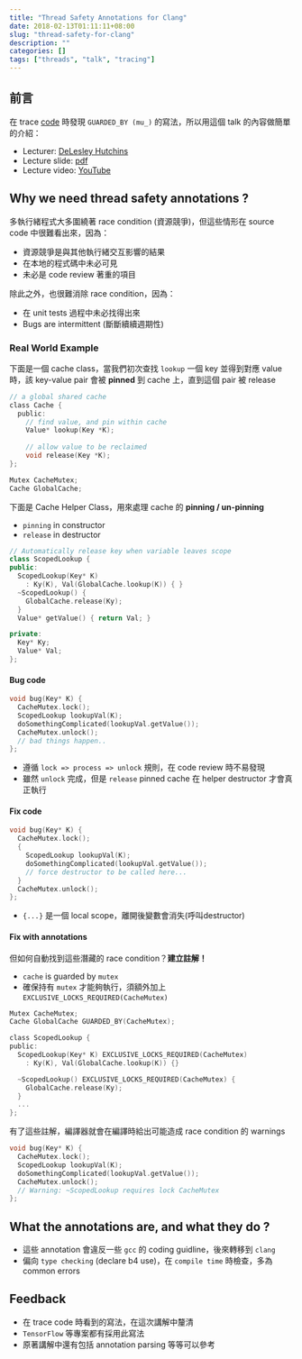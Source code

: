 ```yaml
---
title: "Thread Safety Annotations for Clang"
date: 2018-02-13T01:11:11+08:00
slug: "thread-safety-for-clang"
description: ""
categories: []
tags: ["threads", "talk", "tracing"]
---
```


## 前言
在 trace [code](https://github.com/tensorflow/tensorflow/blob/e062447136faa0a3513e3b0690598fee5c16a5db/tensorflow/core/distributed\_runtime/worker\_session.cc#L85
) 時發現 `GUARDED_BY (mu_)` 的寫法，所以用這個 talk 的內容做簡單的介紹：

- Lecturer: [DeLesley Hutchins](mailto:delesley@google.com)
- Lecture slide: [pdf](https://llvm.org/devmtg/2011-11/Hutchins_ThreadSafety.pdf)
- Lecture video: [YouTube](https://www.youtube.com/watch?v=5Xx0zktqSs4)

## Why we need thread safety annotations ?
多執行緒程式大多圍繞著 race condition (資源競爭)，但這些情形在 source code 中很難看出來，因為：

- 資源競爭是與其他執行緒交互影響的結果
- 在本地的程式碼中未必可見
- 未必是 code review 著重的項目

除此之外，也很難消除 race condition，因為：

- 在 unit tests 過程中未必找得出來
- Bugs are intermittent (斷斷續續週期性)

### Real World Example
下面是一個 cache class，當我們初次查找 `lookup` 一個 key 並得到對應 value 時，該 key-value pair 會被 **pinned** 到 cache 上，直到這個 pair 被 release
```c
// a global shared cache 
class Cache { 
  public:
    // find value, and pin within cache 
    Value* lookup(Key *K); 
    
    // allow value to be reclaimed 
    void release(Key *K);
};

Mutex CacheMutex;
Cache GlobalCache;
```

下面是 Cache Helper Class，用來處理 cache 的 **pinning / un-pinning**

- `pinning` in constructor
- `release` in destructor

```cpp
// Automatically release key when variable leaves scope 
class ScopedLookup { 
public:
  ScopedLookup(Key* K)
    : Ky(K), Val(GlobalCache.lookup(K)) { }
  ~ScopedLookup() {
    GlobalCache.release(Ky);
  }
  Value* getValue() { return Val; } 

private: 
  Key* Ky; 
  Value* Val;
};
```

#### Bug code
```c
void bug(Key* K) {
  CacheMutex.lock();
  ScopedLookup lookupVal(K);
  doSomethingComplicated(lookupVal.getValue());
  CacheMutex.unlock();
  // bad things happen..
};
```
- 遵循 `lock => process => unlock` 規則，在 code review 時不易發現
- 雖然 `unlock` 完成，但是 `release` pinned cache 在 helper destructor 才會真正執行

#### Fix code
```c
void bug(Key* K) { 
  CacheMutex.lock();
  {
    ScopedLookup lookupVal(K);
    doSomethingComplicated(lookupVal.getValue());
    // force destructor to be called here...
  }
  CacheMutex.unlock();
};
```
- `{...}` 是一個 local scope，離開後變數會消失(呼叫destructor)

#### Fix with annotations
但如何自動找到這些潛藏的 race condition？**建立註解！**

- `cache` is guarded by `mutex`
- 確保持有 `mutex` 才能夠執行，須額外加上 `EXCLUSIVE_LOCKS_REQUIRED(CacheMutex)`

```c 
Mutex CacheMutex;
Cache GlobalCache GUARDED_BY(CacheMutex); 

class ScopedLookup { 
public:
  ScopedLookup(Key* K) EXCLUSIVE_LOCKS_REQUIRED(CacheMutex)
    : Ky(K), Val(GlobalCache.lookup(K)) {}

  ~ScopedLookup() EXCLUSIVE_LOCKS_REQUIRED(CacheMutex) {
    GlobalCache.release(Ky);
  } 
  ...
};
```
有了這些註解，編譯器就會在編譯時給出可能造成 race condition 的 warnings

```c
void bug(Key* K) {  
  CacheMutex.lock();  
  ScopedLookup lookupVal(K);
  doSomethingComplicated(lookupVal.getValue());
  CacheMutex.unlock();
  // Warning: ~ScopedLookup requires lock CacheMutex 
};
```

## What the annotations are, and what they do ?
- 這些 annotation 會違反一些 `gcc` 的 coding guidline，後來轉移到 `clang`
- 偏向 `type checking` (declare b4 use)，在 `compile time` 時檢查，多為 common errors

## Feedback
- 在 trace code 時看到的寫法，在這次講解中釐清
- `TensorFlow` 等專案都有採用此寫法
- 原著講解中還有包括 annotation parsing 等等可以參考
